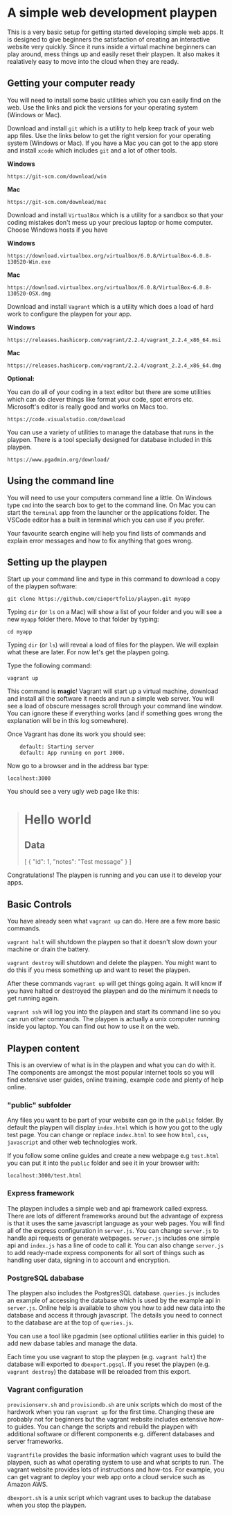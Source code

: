 # A simple web development playpen
This is a very basic setup for getting started developing simple web apps. It is designed to give beginners the satisfaction of creating an interactive website very quickly. Since it runs inside a virtual machine beginners can play around, mess things up and easily reset their playpen. It also makes it realatively easy to move into the cloud when they are ready.

## Getting your computer ready
You will need to install some basic utilities which you can easily find on the web. Use the links and pick the versions for your operating system (Windows or Mac).

Download and install `git` which is a utility to help keep track of your web app files. Use the links below to get the right version for your operating system (Windows or Mac). If you have a Mac you can got to the app store and install `xcode` which includes `git` and a lot of other tools.

**Windows**

```
https://git-scm.com/download/win
```

**Mac**
```
https://git-scm.com/download/mac
```

Download and install `VirtualBox` which is a utility for a sandbox so that your coding mistakes don't mess up your precious laptop or home computer. Choose Windows hosts if you have

**Windows**

```
https://download.virtualbox.org/virtualbox/6.0.8/VirtualBox-6.0.8-130520-Win.exe
```

**Mac**

```
https://download.virtualbox.org/virtualbox/6.0.8/VirtualBox-6.0.8-130520-OSX.dmg
```

Download and install `Vagrant` which is a utility which does a load of hard work to configure the playpen for your app.

**Windows**

```
https://releases.hashicorp.com/vagrant/2.2.4/vagrant_2.2.4_x86_64.msi
```

**Mac**

```
https://releases.hashicorp.com/vagrant/2.2.4/vagrant_2.2.4_x86_64.dmg
```

**Optional:**

You can do all of your coding in a text editor but there are some utilities which can do clever things like format your code, spot errors etc. Microsoft's editor is really good and works on Macs too.

```
https://code.visualstudio.com/download
```

You can use a variety of utilities to manage the database that runs in the playpen. There is a tool specially designed for database included in this playpen.

```
https://www.pgadmin.org/download/
```


## Using the command line
You will need to use your computers command line a little. On Windows type `cmd` into the search box to get to the command line. On Mac you can start the `terminal` app from the launcher or the applications folder. The VSCode editor has a built in terminal which you can use if you prefer.

Your favourite search engine will help you find lists of commands and explain error messages and how to fix anything that goes wrong.

## Setting up the playpen

Start up your command line and type in this command to download a copy of the playpen software:

```
git clone https://github.com/cioportfolio/playpen.git myapp
```

Typing `dir` (or `ls` on a Mac) will show a list of your folder and you will see a new `myapp` folder there. Move to that folder by typing:

```
cd myapp
```

Typing `dir` (or `ls`) will reveal a load of files for the playpen. We will explain what these are later. For now let's get the playpen going.

Type the following command:

```
vagrant up
```

This command is **magic**! Vagrant will start up a virtual machine, download and install all the software it needs and run a simple web server. You will see a load of obscure messages scroll through your command line window. You can ignore these if everything works (and if something goes wrong the explanation will be in this log somewhere).

Once Vagrant has done its work you should see:

```
    default: Starting server
    default: App running on port 3000.
```

Now go to a browser and in the address bar type:

```
localhost:3000
```

You should see a very ugly web page like this:

>
> # Hello world
> ## Data
>[ { "id": 1, "notes": "Test message" } ]

Congratulations! The playpen is running and you can use it to develop your apps.

## Basic Controls

You have already seen what `vagrant up` can do. Here are a few more basic commands.

`vagrant halt` will shutdown the playpen so that it doesn't slow down your machine or drain the battery.

`vagrant destroy` will shutdown and delete the playpen. You might want to do this if you mess something up and want to reset the playpen.

After these commands `vagrant up` will get things going again. It will know if you have halted or destroyed the playpen and do the minimum it needs to get running again.

`vagrant ssh` will log you into the playpen and start its command line so you can run other commands. The playpen is actually a unix computer running inside you laptop. You can find out how to use it on the web.

## Playpen content

This is an overview of what is in the playpen and what you can do with it. The components are amongst the most popular internet tools so you will find extensive user guides, online training, example code and plenty of help online.

### "public" subfolder

Any files you want to be part of your website can go in the `public` folder. By default the playpen will display `index.html` which is how you got to the ugly test page. You can change or replace `index.html` to see how `html`, `css`, `javascript` and other web technologies work.

If you follow some online guides and create a new webpage e.g `test.html` you can put it into the `public` folder and see it in your browser with:

```
localhost:3000/test.html
```

### Express framework

The playpen includes a simple web and api framework called express. There are lots of different frameworks around but the advantage of express is that it uses the same javascript language as your web pages. You will find all of the express configuration in `server.js`. You can change `server.js` to handle api requests or generate webpages. `server.js` includes one simple api and `index.js` has a line of code to call it. You can also change `server.js` to add ready-made express components for all sort of things such as handling user data, signing in to account and encryption.

### PostgreSQL dababase

The playpen also includes the PostgresSQL database. `queries.js` includes an example of accessing the database which is used by the example api in `server.js`. Online help is available to show you how to add new data into the database and access it through javascript. The details you need to connect to the database are at the top of `queries.js`.

You can use a tool like pgadmin (see optional utilities earlier in this guide) to add new dabase tables and manage the data.

Each time you use vagrant to stop the playpen (e.g. `vagrant halt`) the database will exported to `dbexport.pgsql`. If you reset the playpen (e.g. `vagrant destroy`) the database will be reloaded from this export.

### Vagrant configuration

`provisionserv.sh` and `provisiondb.sh` are unix scripts which do most of the hardwork when you ran `vagrant up` for the first time. Changing these are probably not for beginners but the vagrant website includes extensive how-to guides. You can change the scripts and rebuild the playpen with additional software or different components e.g. different databases and server frameworks.

`Vagrantfile` provides the basic information which vagrant uses to build the playpen, such as what operating system to use and what scripts to run. The vagrant website provides lots of instructions and how-tos. For example, you can get vagrant to deploy your web app onto a cloud service such as Amazon AWS.

`dbexport.sh` is a unix script which vagrant uses to backup the database when you stop the playpen.